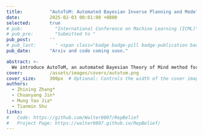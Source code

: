 ```yaml
---
title:          "AutoToM: Automated Bayesian Inverse Planning and Model Discovery for Open-ended Theory of Mind"
date:           2025-02-03 00:01:00 +0800
selected:       true
# pub:            "International Conference on Machine Learning (ICML)"
# pub_pre:        "Submitted to "
pub_post:       ''
# pub_last:       ' <span class="badge badge-pill badge-publication badge-success">Spotlight</span>'
pub_date:       "Arxiv and code coming soon."

abstract: >-
  We introduce AutoToM, an automated Bayesian Theory of Mind method for achieving open-ended machine ToM. Leveraging an LLM as the backend, AutoToM combines the robustness of Bayesian models and the open-endedness of Language models, offering a scalable and interpretable approach to machine ToM.
cover:          /assets/images/covers/autotom.png
cover_size:     300px  # Optional: Controls the width of the cover image
authors:
  - Zhining Zhang*
  - Chuanyang Jin*
  - Mung Yao Jia*
  - Tianmin Shu
links:
#   Code: https://github.com/Walter0807/RepBelief
#   Project Page: https://walter0807.github.io/RepBelief/
---
```

